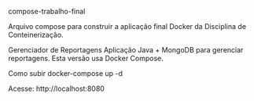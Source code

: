 compose-trabalho-final

Arquivo compose para construir a aplicação final Docker da Disciplina de Conteinerização.

Gerenciador de Reportagens
Aplicação Java + MongoDB para gerenciar reportagens. Esta versão usa Docker Compose.

Como subir
docker-compose up -d

Acesse: http://localhost:8080
